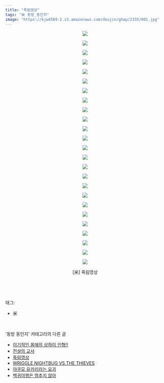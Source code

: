```yaml
---
title: "죽림영상"
tags: "米 동방_동인지"
image: "https://kjw4569-2.s3.amazonaws.com/doujin/ghap/2335/001.jpg"
---
```

<div class="article">
<p style="text-align: center; clear: none; float: none;"><img src="{{ site.imgserver9 }}/ghap/2335/001.jpg"/></p>
<p style="text-align: center; clear: none; float: none;"><img src="{{ site.imgserver9 }}/ghap/2335/002.gif"/></p>
<p style="text-align: center; clear: none; float: none;"><img src="{{ site.imgserver9 }}/ghap/2335/003.jpg"/></p>
<p style="text-align: center; clear: none; float: none;"><img src="{{ site.imgserver9 }}/ghap/2335/004.jpg"/></p>
<p style="text-align: center; clear: none; float: none;"><img src="{{ site.imgserver9 }}/ghap/2335/005.jpg"/></p>
<p style="text-align: center; clear: none; float: none;"><img src="{{ site.imgserver9 }}/ghap/2335/006.jpg"/></p>
<p style="text-align: center; clear: none; float: none;"><img src="{{ site.imgserver9 }}/ghap/2335/007.jpg"/></p>
<p style="text-align: center; clear: none; float: none;"><img src="{{ site.imgserver9 }}/ghap/2335/008.jpg"/></p>
<p style="text-align: center; clear: none; float: none;"><img src="{{ site.imgserver9 }}/ghap/2335/009.jpg"/></p>
<p style="text-align: center; clear: none; float: none;"><img src="{{ site.imgserver9 }}/ghap/2335/010.jpg"/></p>
<p style="text-align: center; clear: none; float: none;"><img src="{{ site.imgserver9 }}/ghap/2335/011.jpg"/></p>
<p style="text-align: center; clear: none; float: none;"><img src="{{ site.imgserver9 }}/ghap/2335/012.jpg"/></p>
<p style="text-align: center; clear: none; float: none;"><img src="{{ site.imgserver9 }}/ghap/2335/013.jpg"/></p>
<p style="text-align: center; clear: none; float: none;"><img src="{{ site.imgserver9 }}/ghap/2335/014.jpg"/></p>
<p style="text-align: center; clear: none; float: none;"><img src="{{ site.imgserver9 }}/ghap/2335/015.jpg"/></p>
<p style="text-align: center; clear: none; float: none;"><img src="{{ site.imgserver9 }}/ghap/2335/016.jpg"/></p>
<p style="text-align: center; clear: none; float: none;"><img src="{{ site.imgserver9 }}/ghap/2335/017.jpg"/></p>
<p style="text-align: center; clear: none; float: none;"><img src="{{ site.imgserver9 }}/ghap/2335/018.jpg"/></p>
<p style="text-align: center; clear: none; float: none;"><img src="{{ site.imgserver9 }}/ghap/2335/019.jpg"/></p>
<p style="text-align: center; clear: none; float: none;"><img src="{{ site.imgserver9 }}/ghap/2335/020.jpg"/></p>
<p style="text-align: center; clear: none; float: none;"><img src="{{ site.imgserver9 }}/ghap/2335/021.jpg"/></p>
<p style="text-align: center; clear: none; float: none;"><img src="{{ site.imgserver9 }}/ghap/2335/022.jpg"/></p>
<p style="text-align: center; clear: none; float: none;"><img src="{{ site.imgserver9 }}/ghap/2335/023.jpg"/></p>
<p style="text-align: center; clear: none; float: none;"><img src="{{ site.imgserver9 }}/ghap/2335/024.jpg"/></p>
<p style="text-align: center; clear: none; float: none;"><img src="{{ site.imgserver9 }}/ghap/2335/025.jpg"/></p>
<p style="text-align: center; clear: none; float: none;">[米] 죽림영상</p>
<p><br/></p>
</div><br/>
<div class="tagTrail">
<p>태그: </p>
<ul>
<li>米</li>
</ul>
</div><br/>
<div class="another">
<p>'동방 동인지' 카테고리의 다른 글</p>
<ul>
<li><a href="/ghap_2337">이기적인 몸매의 상하이 인형!!</a></li>
<li><a href="/ghap_2336">전설의 교사</a></li>
<li><a href="/ghap_2335">죽림영상</a></li>
<li><a href="/ghap_2334">WRIGGLE NIGHTBUG VS.THE THIEVES</a></li>
<li><a href="/ghap_2332">야쿠모 유카리라는 요괴</a></li>
<li><a href="/ghap_2331">백귀야행은 멈추지 않아</a></li>
</ul>
</div><br/>
<div class="cb_module cb_fluid">
<div class="cb_wrt cb_profile">
</div><!-- commentList close -->
</div><br/>
